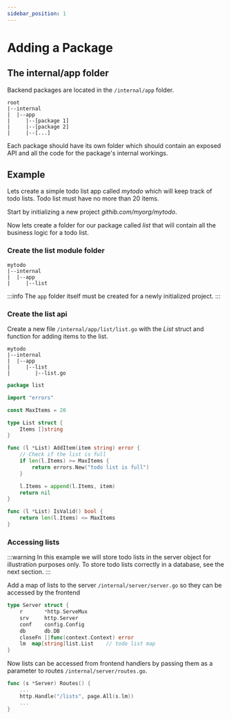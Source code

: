 ```yaml
---
sidebar_position: 1
---
```


# Adding a Package

## The internal/app folder

Backend packages are located in the `/internal/app` folder.

```
root
|--internal
|  |--app
|     |--[package 1]
|     |--[package 2]
|     |--[...]
```

Each package should have its own folder which should contain an exposed API and all the code for the package's internal workings.

## Example

Lets create a simple todo list app called _mytodo_ which will keep track of todo lists. Todo list must have no more than 20 items.

Start by initializing a new project _githib.com/myorg/mytodo_.

Now lets create a folder for our package called _list_ that will contain all the business logic for a todo list.

### Create the list module folder

```
mytodo
|--internal
|  |--app
|     |--list
```

:::info
The `app` folder itself must be created for a newly initialized project.
:::

### Create the list api

Create a new file `/internal/app/list/list.go` with the _List_ struct and function for adding items to the list.

```
mytodo
|--internal
|  |--app
|     |--list
|        |--list.go
```

```go
package list

import "errors"

const MaxItems = 20

type List struct {
	Items []string
}

func (l *List) AddItem(item string) error {
	// Check if the list is full
	if len(l.Items) >= MaxItems {
		return errors.New("todo list is full")
	}

	l.Items = append(l.Items, item)
	return nil
}

func (l *List) IsValid() bool {
	return len(l.Items) <= MaxItems
}
```

### Accessing lists

:::warning
In this example we will store todo lists in the server object for illustration purposes only. To store todo lists correctly in a database, see the next section.
:::

Add a map of lists to the server `/internal/server/server.go` so they can be accessed by the frontend

```go
type Server struct {
	r       *http.ServeMux
	srv     http.Server
	conf    config.Config
	db      db.DB
	closeFn []func(context.Context) error
	lm	map[string]list.List	// todo list map
}

```

Now lists can be accessed from frontend handlers by passing them as a parameter to routes `/internal/server/routes.go`.

```go
func (s *Server) Routes() {
    ...
    http.Handle("/lists", page.All(s.lm))
    ...
}
```
